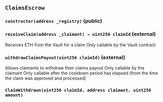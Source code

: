 ## `ClaimsEscrow`






### `constructor(address _registry)` (public)





### `receiveClaim(address _claimant) → uint256 claimId` (external)

Receives ETH from the Vault for a claim
Only callable by the Vault contract




### `withdrawClaimsPayout(uint256 claimId)` (external)

Allows claimants to withdraw their claims payout
Only callable by the claimant
Only callable after the cooldown period has elapsed (from the time the claim was approved and processed)





### `ClaimWithdrawn(uint256 claimId, address claimant, uint256 amount)`






